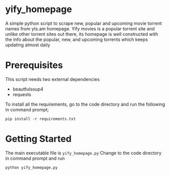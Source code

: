 # yify_homepage
A simple python script to scrape new, popular and upcoming movie torrent names from yts.am homepage. Yify movies is a popular torrent site and unlike other torrent sites out there, its homepage is well constructed with the info about the popular, new, and upcoming torrents which keeps updating almost daily

# Prerequisites
This script needs two external dependencies  
- beautfulsoup4
- requests

To install all the requirements, go to the code directory and run the following in command prompt;

`pip install -r requirements.txt`

# Getting Started
The main executable file is `yify_homepage.py`
Change to the code directory in command prompt and run 

`python yify_homepage.py`


